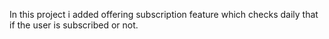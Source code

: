 In this project i added offering subscription feature which checks daily that if the user is subscribed or not.
